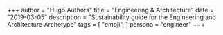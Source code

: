 +++
author = "Hugo Authors"
title = "Engineering & Architecture"
date = "2019-03-05"
description = "Sustainability guide for the Engineering and Architecture Archetype"
tags = [
    "emoji",
]
persona = "engineer" 
+++
